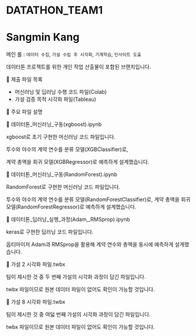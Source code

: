 # DATATHON_TEAM1

Sangmin Kang
===========================================
메인 롤 : `데이터 수집`, `가설 수립 후 시각화`, `기계학습`, `인사이트 도출`

데이터톤 프로젝트를 위한 개인 작업 산출물이 포함된 브랜치입니다.

📁 제출 파일 목록

- 머신러닝 및 딥러닝 수행 코드 파일(Colab)
- 가설 검증 목적 시각화 파일(Tableau)

📘 주요 파일 설명

📄 데이터톤_머신러닝_구동(xgboost).ipynb

xgboost로 초기 구현한 머신러닝 코드 파일입니다.

투수와 야수의 계약 연수를 분류 모델(XGBClassifier)로,

계약 총액을 회귀 모델(XGBRegressor)로 예측하게 설계했습니다.


📄 데이터톤_머신러닝_구동(RandomForest).ipynb

RandomForest로 구현한 머신러닝 코드 파일입니다.

투수와 야수의 계약 연수를 분류 모델(RandomForestClassifier)로,
계약 총액을 회귀 모델(RandomForestRegressor)로 예측하게 설계했습니다.

📄 데이터톤_딥러닝_실행_과정(Adam,_RMSprop).ipynb

keras로 구현한 딥러닝 코드 파일입니다.

옵티마이저 Adam과 RMSprop을 활용해 계약 연수와 총액을 동시에 예측하게 설계했습니다.

📄 가설 2 시각화 파일.twbx

팀이 제시한 것 중 두 번째 가설의 시각화 과정이 담긴 파일입니다.

twbx 파일이므로 원본 데이터 파일이 없어도 확인이 가능할 것입니다.

📄 가설 8 시각화 파일.twbx

팀이 제시한 것 중 여덟 번째 가설의 시각화 과정이 담긴 파일입니다.

twbx 파일이므로 원본 데이터 파일이 없어도 확인이 가능할 것입니다.
